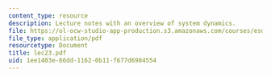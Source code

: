 ```yaml
---
content_type: resource
description: Lecture notes with an overview of system dynamics.
file: https://ol-ocw-studio-app-production.s3.amazonaws.com/courses/esd-04j-frameworks-and-models-in-engineering-systems-engineering-system-design-spring-2007/1ee1403e66dd11620b11f677d6984554_lec23.pdf
file_type: application/pdf
resourcetype: Document
title: lec23.pdf
uid: 1ee1403e-66dd-1162-0b11-f677d6984554
---
```

